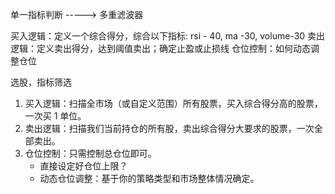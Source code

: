 单一指标判断 -----> 多重滤波器

买入逻辑：定义一个综合得分，综合以下指标: rsi - 40, ma -30, volume-30
卖出逻辑：定义卖出得分，达到阈值卖出；确定止盈或止损线
仓位控制：如何动态调整仓位

选股，指标筛选

1. 买入逻辑：扫描全市场（或自定义范围）所有股票，买入综合得分高的股票，一次买 1 单位。
2. 卖出逻辑：扫描我们当前持仓的所有股，卖出综合得分大要求的股票，一次全部卖出。
3. 仓位控制：只需控制总仓位即可。
   - 直接设定好仓位上限？
   - 动态仓位调整：基于你的策略类型和市场整体情况确定。
